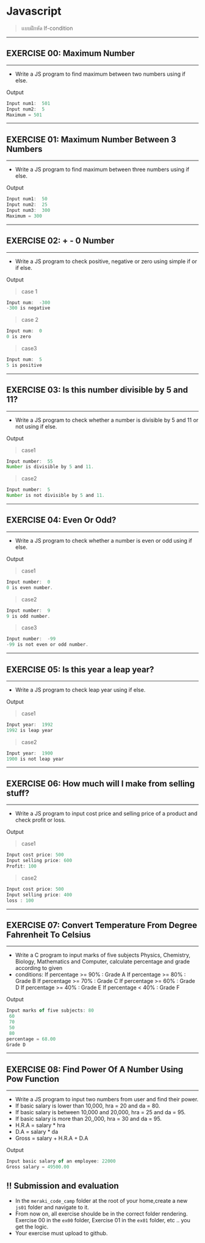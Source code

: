 # Javascript
> เเบบฝึกหัด If-condition
***
## EXERCISE 00: Maximum Number
***
-	Write a JS program to find maximum between two numbers using if else. 

Output
```js
Input num1:  501
Input num2:  5
Maximum = 501
```


***
## EXERCISE 01: Maximum Number Between 3 Numbers
***

-	Write a JS program to find maximum between three numbers using if else.

Output
```js
Input num1:  50
Input num2:  25
Input num3:  300
Maximum = 300
```



***
## EXERCISE 02: + - 0 Number
***
-	Write a JS program to check positive, negative or zero using simple if or if else.

Output
>case 1
```js
Input num:  -300
-300 is negative
```
>case 2
```js
Input num:  0
0 is zero
```
>case3
```js
Input num:  5
5 is positive
```
	


***
## EXERCISE 03: Is this number divisible by 5 and 11?
***
-	Write a JS program to check whether a number is divisible by 5 and 11 or not using if else.

Output
>case1
```js
Input number:  55
Number is divisible by 5 and 11.
```
>case2
```js
Input number:  5
Number is not divisible by 5 and 11.
```



***
## EXERCISE 04: Even Or Odd?
***
-	Write a JS program to check whether a number is even or odd using if else. 

Output
>case1
```js
Input number:  0
0 is even number.
```
>case2
```js
Input number:  9
9 is odd number.
```
>case3
```js
Input number:  -99
-99 is not even or odd number.
```


***
## EXERCISE 05:  Is this year a leap year?
***
-	Write a JS program to check leap year using if else.

 Output
>case1
```js
Input year:  1992
1992 is leap year
```
>case2
```js
Input year:  1900
1900 is not leap year
```



***
## EXERCISE 06: How much will I make from selling stuff?
***
-	Write a JS program to input cost price and selling price of a product and check profit or loss.

Output

>case1
 ```js
Input cost price: 500
Input selling price: 600
Profit: 100
```
>case2
```js
Input cost price: 500
Input selling price: 400
loss : 100
```

***
## EXERCISE 07: Convert Temperature From Degree Fahrenheit To Celsius 
***
-	 Write a C program to input marks of five subjects Physics, Chemistry, Biology, Mathematics and Computer, calculate percentage and grade according to given 
-	conditions:
If percentage >= 90% : Grade A
If percentage >= 80% : Grade B
If percentage >= 70% : Grade C
If percentage >= 60% : Grade D
If percentage >= 40% : Grade E
If percentage < 40% : Grade F

Output
```js
Input marks of five subjects: 80
 60
 70
 50
 80
percentage = 68.00
Grade D
```









***
## EXERCISE 08: Find Power Of A Number Using Pow Function 
***
-	Write a JS program to input two numbers from user and find their power.
-	If basic salary is lower than 10,000, hra = 20 and da = 80.
-	If basic salary is between 10,000 and 20,000, hra = 25 and da = 95.
-	If basic salary is more than 20,,000, hra = 30 and da = 95.
-	H.R.A = salary * hra
-	D.A = salary * da
-	Gross = salary + H.R.A + D.A

Output
```js
Input basic salary of an employee: 22000
Gross salary = 49500.00
```

## !! Submission and evaluation

*  In the `meraki_code_camp` folder at the root of your home,create a new `js01` folder and navigate to it.
* From now on, all exercise shoulde be in the correct folder rendering. Exercise 00 in the `ex00` folder, Exercise 01 in the `ex01` folder, etc .. you get the logic.
* Your exercise must upload to github.



